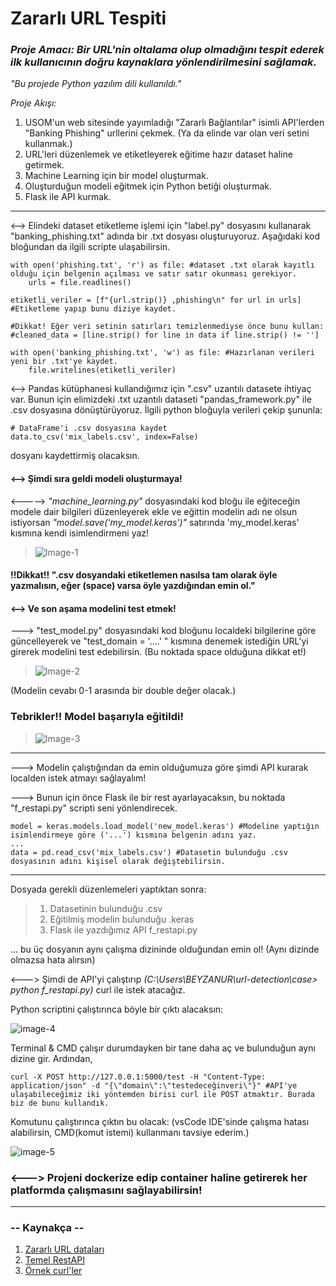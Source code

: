 
# Zararlı URL Tespiti 

### _Proje Amacı: Bir URL'nin oltalama olup olmadığını tespit ederek ilk kullanıcının doğru kaynaklara yönlendirilmesini sağlamak._

 *"Bu projede Python yazılım dili kullanıldı."*

*Proje Akışı:*
1. USOM'un web sitesinde yayımladığı "Zararlı Bağlantılar" isimli API'lerden "Banking Phishing" urllerini çekmek. (Ya da elinde var olan veri setini kullanmak.)
2. URL'leri düzenlemek ve etiketleyerek eğitime hazır dataset haline getirmek.
3. Machine Learning için bir model oluşturmak.
4. Oluşturduğun modeli eğitmek için Python betiği oluşturmak.
5. Flask ile API kurmak.

----------------------------------------

<--> Elindeki dataset etiketleme işlemi için "label.py" dosyasını kullanarak "banking_phishing.txt" adında bir .txt dosyası oluşturuyoruz. Aşağıdaki kod bloğundan da ilgili scripte ulaşabilirsin. 

```
with open('phishing.txt', 'r') as file: #dataset .txt olarak kayıtlı olduğu için belgenin açılması ve satır satır okunması gerekiyor.
    urls = file.readlines()

etiketli_veriler = [f"{url.strip()} ,phishing\n" for url in urls] #Etiketleme yapıp bunu diziye kaydet.

#Dikkat! Eğer veri setinin satırları temizlenmediyse önce bunu kullan:
#cleaned_data = [line.strip() for line in data if line.strip() != '']

with open('banking_phishing.txt', 'w') as file: #Hazırlanan verileri yeni bir .txt'ye kaydet.
    file.writelines(etiketli_veriler)

```

<--> Pandas kütüphanesi kullandığımız için ".csv" uzantılı datasete ihtiyaç var. Bunun için elimizdeki .txt uzantılı dataseti "pandas_framework.py" ile .csv dosyasına dönüştürüyoruz. İlgili python bloğuyla verileri çekip şununla:

```
# DataFrame'i .csv dosyasına kaydet
data.to_csv('mix_labels.csv', index=False)
```
dosyanı kaydettirmiş olacaksın.

#### <--> Şimdi sıra geldi modeli oluşturmaya! 
    
<-----> _"machine_learning.py"_ dosyasındaki kod bloğu ile eğiteceğin modele dair bilgileri düzenleyerek ekle ve eğittin modelin adı ne olsun istiyorsan _"model.save('my_model.keras')"_ satırında 'my_model.keras' kısmına kendi isimlendirmeni yaz!
    
>![Image-1](https://github.com/user-attachments/assets/10c1a52a-e1e4-4c3c-b146-36174082443d)
    
#### !!Dikkat!! ".csv dosyandaki etiketlemen nasılsa tam olarak öyle yazmalısın, eğer (space) varsa öyle yazdığından emin ol."

#### <--> Ve son aşama modelini test etmek! 

---> "test_model.py" dosyasındaki kod bloğunu localdeki bilgilerine göre güncelleyerek ve "test_domain = '....' " kısmına denemek istediğin URL'yi girerek modelini test edebilirsin. (Bu noktada space olduğuna dikkat et!)

>![Image-2](https://github.com/user-attachments/assets/599a1492-a191-432f-9ebb-43d9bbe72f73)

(Modelin cevabı 0-1 arasında bir double değer olacak.)

### Tebrikler!! Model başarıyla eğitildi!

>![Image-3](https://github.com/user-attachments/assets/8249171b-aa27-4611-a1c5-eb01d955dba5)

----------------------------------------

---> Modelin çalıştığından da emin olduğumuza göre şimdi API kurarak localden istek atmayı sağlayalım!

---> Bunun için önce Flask ile bir rest ayarlayacaksın, bu noktada "f_restapi.py" scripti seni yönlendirecek.
```
model = keras.models.load_model('new_model.keras') #Modeline yaptığın isimlendirmeye göre ('...') kısmına belgenin adını yaz.
...
data = pd.read_csv('mix_labels.csv') #Datasetin bulunduğu .csv dosyasının adını kişisel olarak değiştebilirsin.
```
----------------------------------------

Dosyada gerekli düzenlemeleri yaptıktan sonra:

>1. Datasetinin bulunduğu .csv
>2. Eğitilmiş modelin bulunduğu .keras
>3. Flask ile yazdığımız API f_restapi.py 

... bu üç dosyanın aynı çalışma dizininde olduğundan emin ol! (Aynı dizinde olmazsa hata alırsın)

<---> Şimdi de API'yi çalıştırıp *(C:\Users\BEYZANUR\url-detection\case> python f_restapi.py)* curl ile istek atacağız.

Python scriptini çalıştırınca böyle bir çıktı alacaksın:

![image-4](https://github.com/user-attachments/assets/e44a5121-e1fa-474c-8342-a7ee5217c518)

Terminal & CMD çalışır durumdayken bir tane daha aç ve bulunduğun aynı dizine gir. Ardından,
```
curl -X POST http://127.0.0.1:5000/test -H "Content-Type: application/json" -d "{\"domain\":\"testedeceğinveri\"}" #API'ye ulaşabileceğimiz iki yöntemden birisi curl ile POST atmaktır. Burada biz de bunu kullandık.
```
Komutunu çalıştırınca çıktın bu olacak: (vsCode IDE'sinde çalışma hatası alabilirsin, CMD(komut istemi) kullanmanı tavsiye ederim.)

![image-5](https://github.com/user-attachments/assets/fa517a27-9a5b-486b-8933-21c824c9aa06)

### <---> Projeni dockerize edip container haline getirerek her platformda çalışmasını sağlayabilirsin!

-------------------------------------------
###  -- Kaynakça --

1. [Zararlı URL dataları](https://www.usom.gov.tr/adres)
2. [Temel RestAPI](https://medium.com/@ibrahimpuskullu44/flask-kullanarak-python-ile-temel-bir-restful-api-olu%C5%9Fturma-2817b5f1f929)
3. [Örnek curl'ler](https://gist.github.com/subfuzion/08c5d85437d5d4f00e58)